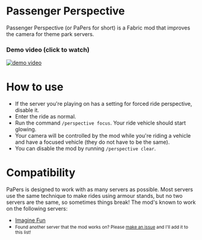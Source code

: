 # Passenger Perspective

Passenger Perspective (or PaPers for short) is a Fabric mod that improves the camera for theme park servers.

### Demo video (click to watch)
[![demo video](https://img.youtube.com/vi/4Bu7smcJ1GI/0.jpg)](https://youtu.be/4Bu7smcJ1GI)

# How to use

- If the server you're playing on has a setting for forced ride perspective, disable it.
- Enter the ride as normal.
- Run the command `/perspective focus`. Your ride vehicle should start glowing.
- Your camera will be controlled by the mod while you're riding a vehicle and have a focused vehicle (they do not have 
to be the same).
- You can disable the mod by running `/perspective clear`.

# Compatibility
PaPers is designed to work with as many servers as possible. Most servers use the same technique to make rides using 
armour stands, but no two servers are the same, so sometimes things break!
The mod's known to work on the following servers:
- [Imagine Fun](https://imaginefun.net)
- <small>Found another server that the mod works on? Please [make an issue](https://github.com/lucyydotp/passenger-perspective/issues/new) and I'll add it to this list!</small>
